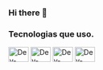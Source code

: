 ### Hi there 👋

### Tecnologias que uso.
 <div style="display: inline_block">
  <a href="https://www.w3.org/TR/html5/" title="HTML5"><img align="center" alt="Dev-CSS" height="30" width="40" src="[https://github.com/get-icon/geticon/raw/master/icons/python.svg](https://github.com/get-icon/geticon/raw/master/icons/html-5.svg)"></a>
  <a href="https://www.w3.org/TR/CSS/" title="CSS3"><img align="center" alt="Dev-CSS" height="30" width="40" src="https://github.com/get-icon/geticon/raw/master/icons/css-3.svg"></a>
  <a href="https://developer.mozilla.org/en-US/docs/Web/JavaScript" title="JavaScript"><img align="center" alt="Dev-CSS" height="30" width="40" src="https://github.com/get-icon/geticon/raw/master/icons/javascript.svg"></a>
  <a href="https://www.python.org/" title="Python"><img align="center" alt="Dev-CSS" height="30" width="40" src="https://github.com/get-icon/geticon/raw/master/icons/python.svg"></a>
</div>
